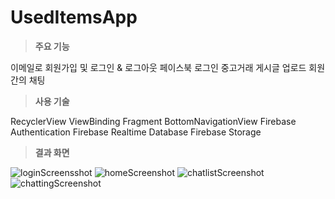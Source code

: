 ﻿# UsedItemsApp


> **주요 기능**
> 
이메일로 회원가입 및 로그인 & 로그아웃
페이스북 로그인
중고거래 게시글 업로드
회원 간의 채팅

> **사용 기술**
> 
RecyclerView
ViewBinding
Fragment
BottomNavigationView
Firebase Authentication
Firebase Realtime Database
Firebase Storage

> **결과 화면**
> 
![loginScreensshot](https://github.com/SollyJ/UsedItemsApp/blob/master/Screenshots/Login.png?raw=true)
![homeScreenshot](https://github.com/SollyJ/UsedItemsApp/blob/master/Screenshots/Home.png?raw=true)
![chatlistScreenshot](https://github.com/SollyJ/UsedItemsApp/blob/master/Screenshots/Chatlist.png?raw=true)
![chattingScreenshot](https://github.com/SollyJ/UsedItemsApp/blob/master/Screenshots/Chatting.png?raw=true)
